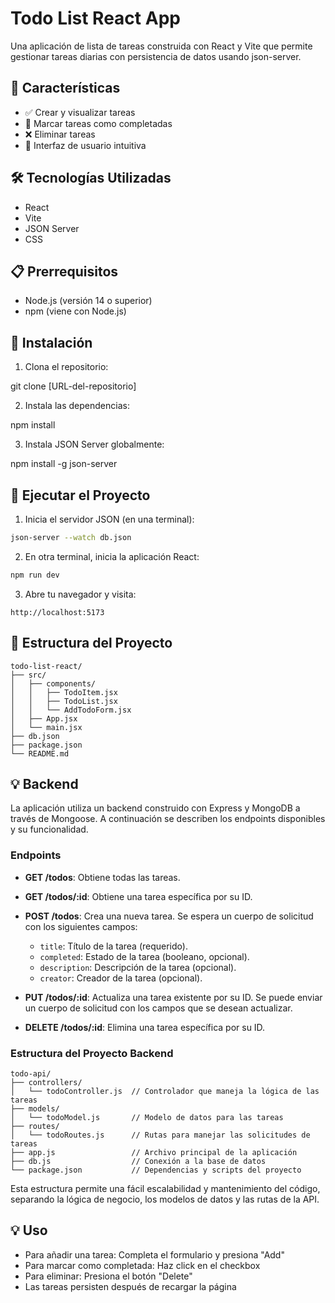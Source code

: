 # Todo List React App

Una aplicación de lista de tareas construida con React y Vite que permite gestionar tareas diarias con persistencia de datos usando json-server.

## 🚀 Características

- ✅ Crear y visualizar tareas
- 🔄 Marcar tareas como completadas
- ❌ Eliminar tareas 
- 🎨 Interfaz de usuario intuitiva

## 🛠️ Tecnologías Utilizadas

- React
- Vite
- JSON Server
- CSS

## 📋 Prerrequisitos

- Node.js (versión 14 o superior)
- npm (viene con Node.js)

## 🔧 Instalación

1. Clona el repositorio:

git clone [URL-del-repositorio]

2. Instala las dependencias:

npm install

3. Instala JSON Server globalmente:

npm install -g json-server



## 🚀 Ejecutar el Proyecto

1. Inicia el servidor JSON (en una terminal):

```bash
json-server --watch db.json
```

2. En otra terminal, inicia la aplicación React:

```bash
npm run dev
```

3. Abre tu navegador y visita:

```
http://localhost:5173
```

## 📁 Estructura del Proyecto

```
todo-list-react/
├── src/
│   ├── components/
│   │   ├── TodoItem.jsx
│   │   ├── TodoList.jsx
│   │   └── AddTodoForm.jsx
│   ├── App.jsx
│   └── main.jsx
├── db.json
├── package.json
└── README.md
```

## 💡️ Backend

La aplicación utiliza un backend construido con Express y MongoDB a través de Mongoose. A continuación se describen los endpoints disponibles y su funcionalidad.

### Endpoints

- **GET /todos**: Obtiene todas las tareas.
- **GET /todos/:id**: Obtiene una tarea específica por su ID.
- **POST /todos**: Crea una nueva tarea. Se espera un cuerpo de solicitud con los siguientes campos:
  - `title`: Título de la tarea (requerido).
  - `completed`: Estado de la tarea (booleano, opcional).
  - `description`: Descripción de la tarea (opcional).
  - `creator`: Creador de la tarea (opcional).
  
- **PUT /todos/:id**: Actualiza una tarea existente por su ID. Se puede enviar un cuerpo de solicitud con los campos que se desean actualizar.
  
- **DELETE /todos/:id**: Elimina una tarea específica por su ID.

### Estructura del Proyecto Backend

```
todo-api/
├── controllers/
│   └── todoController.js  // Controlador que maneja la lógica de las tareas
├── models/
│   └── todoModel.js       // Modelo de datos para las tareas
├── routes/
│   └── todoRoutes.js      // Rutas para manejar las solicitudes de tareas
├── app.js                 // Archivo principal de la aplicación
├── db.js                  // Conexión a la base de datos
└── package.json           // Dependencias y scripts del proyecto
```

Esta estructura permite una fácil escalabilidad y mantenimiento del código, separando la lógica de negocio, los modelos de datos y las rutas de la API.

## 💡 Uso

- Para añadir una tarea: Completa el formulario y presiona "Add"
- Para marcar como completada: Haz click en el checkbox
- Para eliminar: Presiona el botón "Delete"
- Las tareas persisten después de recargar la página

